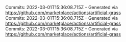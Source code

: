 Commits: 2022-03-01T15:36:08.715Z - Generated via https://github.com/marketplace/actions/artificial-grass
<br>
Commits: 2022-03-01T15:36:08.715Z - Generated via https://github.com/marketplace/actions/artificial-grass
<br>
Commits: 2022-03-01T15:36:08.715Z - Generated via https://github.com/marketplace/actions/artificial-grass
<br>
